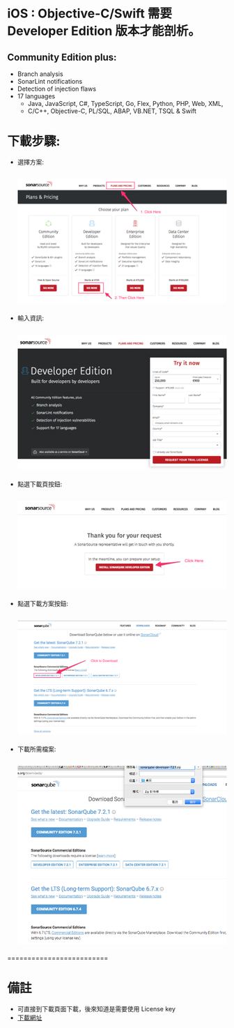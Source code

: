 # iOS : Objective-C/Swift 需要 Developer Edition 版本才能剖析。

## Community Edition plus:
* Branch analysis 
* SonarLint notifications 
* Detection of injection flaws 
* 17 languages
  * Java, JavaScript, C#, TypeScript, Go, Flex, Python, PHP, Web, XML,
  * C/C++, Objective-C, PL/SQL, ABAP, VB.NET, TSQL & Swift


# 下載步驟:
 * 選擇方案:
   ## ![選擇方案](./pics/SonarSource_TrialLicense_00.png)
 * 輸入資訊:
   ## ![輸入資訊](./pics/SonarSource_TrialLicense_01.png)
 * 點選下載頁按鈕:
   ## ![點選下載頁按鈕](./pics/SonarSource_TrialLicense_02.png)
 * 點選下載方案按鈕:
   ## ![點選下載方案按鈕](./pics/SonarSource_TrialLicense_03.png)
 * 下載所需檔案:
   ## ![下載所需檔案](./pics/SonarSource_TrialLicense_04.png)


=========================
# 備註
* 可直接到下載頁面下載，後來知道是需要使用 License key
* [下載網址](https://www.sonarqube.org/downloads/)

